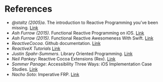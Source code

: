 # References
- *@staltz (2005)a*. The introduction to Reactive Programming you’ve been missing. [Link](https://gist.github.com/staltz/868e7e9bc2a7b8c1f754)
- *Ash Furrow (2015)*. Functional Reactive Programming on iOS. [Link](https://leanpub.com/iosfrp)
- *Ash Furrow (2015)*. Functional Reactive Awesomeness With Swift. [Link](https://realm.io/news/altconf-ash-furrow-functional-reactive-swift/)
- *ReactiveCocoa*. Github documentation. [Link](https://github.com/ReactiveCocoa/ReactiveCocoa/tree/master/Documentation)
- *ReactiveX Tutorials* [Link](http://reactivex.io/tutorials.html)
- *Justin Spahr-Summers*. Library Oriented Programming. [Link](https://realm.io/news/justin-spahr-summers-library-oriented-programming/)
- *Neil Pankey*: Reactive Cocoa Extensions (Rex). [Link](https://github.com/neilpa/Rex)
- *Sommer Panage*: Accessibility Three Ways: iOS Implementation Case Studies. [Link](https://realm.io/news/sommer-panage-accessibility-implementation-ios/)
- *Nacho Soto*: Imperative FRP. [Link](https://realm.io/news/nacho-soto-functional-reactive-programming/)
